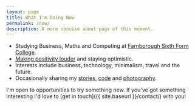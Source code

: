 ```yaml
---
layout: page
title: What I'm Doing Now
permalink: /now/
description: A more concise about page of this moment.
---
```


- Studying Business, Maths and Computing at [Farnborough Sixth Form College](http://www.farnborough.ac.uk).
- [Making positivity louder](https://www.youtube.com/watch?v=lQ3oOMfizEk) and staying optimistic.
- Interests include business, technology, minimalism, travel and the future.
- Occasionally sharing my [stories](https://blog.davison.io), [code](http://code.davison.io) and [photography](https://ello.co/davisonio).

I'm open to opportunities to try something new. If you've got something interesting I'd love to [get in touch]({{ site.baseurl }}/contact/) with you!

